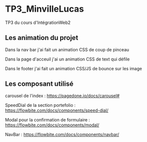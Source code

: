 # TP3_MinvilleLucas

TP3 du cours d'IntégrationWeb2

## Les animation du projet

Dans la nav bar j'ai fait un animation CSS de coup de pinceau

Dans la page d'acceuil j'ai un animation CSS de text qui défile

Dans le footer j'ai fait un animation CSS/JS de bounce sur les image

## Les composant utilisé

carousel de l'index :
https://pagedone.io/docs/carousel#

SpeedDial de la section portefolio :
https://flowbite.com/docs/components/speed-dial/

Modal pour la confirmation de formulaire :
https://flowbite.com/docs/components/modal/

NavBar :
https://flowbite.com/docs/components/navbar/
